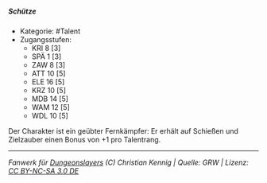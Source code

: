 <!---
Dies ist ein Fanwerk für DUNGEONSLAYERS (C) von Christian Kennig

Quellen:      [Dungeonslayers Grundregelwerk](https://dungeonslayers.net/download/Dungeonslayers4.pdf)
              [Talentbeschreibungen](https://www.f-space.de/ds4/tools-talentcards.html)
License:      [CC-BY-NC-SA 4.0](https://creativecommons.org/licenses/by-nc-sa/4.0/deed.de)
Richtlinien:  [Fanwerkrichtlinien](https://www.dungeonslayers.net/fanwerk-richtlinien/)
Autor:        Zauberlehrling
-->

##### Schütze

- Kategorie: #Talent
- Zugangsstufen:
  - KRI 8 [3]
  - SPÄ 1 [3]
  - ZAW 8 [3]
  - ATT 10 [5]
  - ELE 16 [5]
  - KRZ 10 [5]
  - MDB 14 [5]
  - WAM 12 [5]
  - WDL 10 [5]

Der Charakter ist ein geübter Fernkämpfer: Er erhält auf Schießen und Zielzauber einen Bonus von +1 pro Talentrang.

---

_Fanwerk für [Dungeonslayers](https://www.dungeonslayers.net/) (C) Christian Kennig | Quelle: GRW | Lizenz: [CC BY-NC-SA 3.0 DE](https://creativecommons.org/licenses/by-nc-sa/3.0/de/)_
